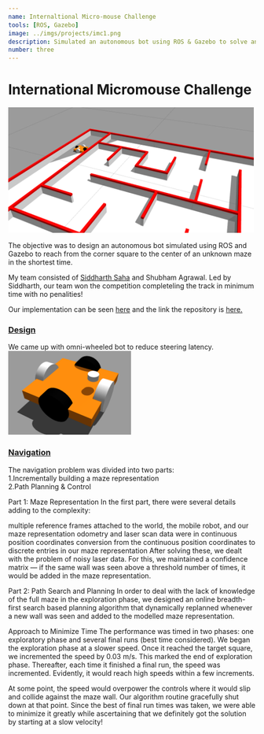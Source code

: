 ```yaml
---
name: Internaltional Micro-mouse Challenge
tools: [ROS, Gazebo]
image: ../imgs/projects/imc1.png
description: Simulated an autonomous bot using ROS & Gazebo to solve an unknown maze in the shortest time
number: three
---
```

# International Micromouse Challenge
<img src="../imgs/projects/imc1.png" alt="drawing" width="500"/>

The objective was to design an autonomous bot simulated using ROS and Gazebo to reach from the corner square to the center of an unknown maze in the shortest time.

My team consisted of <a href="https://trunc8.github.io/">Siddharth Saha</a> and Shubham Agrawal. Led by Siddharth, our team won the competition completeling the track in minimum time with no penalities!

Our implementation can be seen <a href="https://www.youtube.com/watch?v=ofqWxsuaTu0">here</a> and the link the repository is <a href="https://github.com/trunc8/international-micromouse-techfest2020">here.</a>

### <u>Design</u>
We came up with omni-wheeled bot to reduce steering latency.
<img src="../imgs/projects/imc2.png" alt="drawing" width="250"/>


### <u>Navigation</u>
The navigation problem was divided into two parts:<br>
1.Incrementally building a maze representation<br>
2.Path Planning & Control<br>

Part 1: Maze Representation
In the first part, there were several details adding to the complexity:

multiple reference frames attached to the world, the mobile robot, and our maze representation
odometry and laser scan data were in continuous position coordinates
conversion from the continuous position coordinates to discrete entries in our maze representation
After solving these, we dealt with the problem of noisy laser data. For this, we maintained a confidence matrix — if the same wall was seen above a threshold number of times, it would be added in the maze representation.

Part 2: Path Search and Planning
In order to deal with the lack of knowledge of the full maze in the exploration phase, we designed an online breadth-first search based planning algorithm that dynamically replanned whenever a new wall was seen and added to the modelled maze representation.

Approach to Minimize Time
The performance was timed in two phases: one exploratory phase and several final runs (best time considered). We began the exploration phase at a slower speed. Once it reached the target square, we incremented the speed by 0.03 m/s. This marked the end of exploration phase. Thereafter, each time it finished a final run, the speed was incremented. Evidently, it would reach high speeds within a few increments.

At some point, the speed would overpower the controls where it would slip and collide against the maze wall. Our algorithm routine gracefully shut down at that point. Since the best of final run times was taken, we were able to minimize it greatly while ascertaining that we definitely got the solution by starting at a slow velocity!



